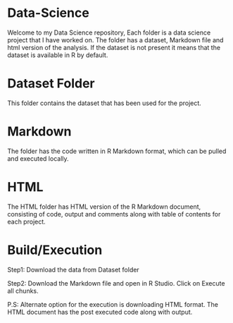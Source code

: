 # Data-Science
Welcome to my Data Science repository, Each folder is a data science project that I have worked on. The folder has a dataset, Markdown file and html version of the analysis. If the dataset is not present it means that the dataset is available in R by default.

# Dataset Folder
This folder contains the dataset that has been used for the project.

# Markdown
The folder has the code written in R Markdown format, which can be pulled and executed locally.

# HTML 
The HTML folder has HTML version of the R Markdown document, consisting of code, output and comments along with table of contents for each project. 

# Build/Execution

Step1: Download the data from Dataset folder

Step2: Download the Markdown file and open in R Studio. Click on Execute all chunks. 

P.S: Alternate option for the execution is downloading HTML format. The HTML document has the post executed code along with output.
